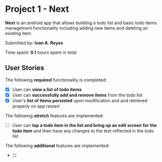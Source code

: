 # Project 1 - **Next**

**Next** is an android app that allows building a todo list and basic todo items management functionality including adding new items and deleting an existing item.

Submitted by: **Ivan A. Reyes**

Time spent: **0.1** hours spent in total

## User Stories

The following **required** functionality is completed:

* [x] User can **view a list of todo items**
* [x] User can **successfully add and remove items** from the todo list
* [x] User's **list of items persisted** upon modification and and retrieved properly on app restart

The following **stretch** features are implemented:

* [ ] User can **tap a todo item in the list and bring up an edit screen for the todo item** and then have any changes to the text reflected in the todo list

The following **additional** features are implemented:

* [ ]

